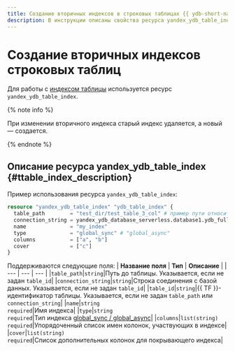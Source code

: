 ```yaml
---
title: Создание вторичных индексов в строковых таблицах {{ ydb-short-name }}
description: В инструкции описаны свойства ресурса yandex_ydb_table_index для создания вторичных индексов строковых таблиц {{ ydb-short-name }}.
---
```


# Создание вторичных индексов строковых таблиц

Для работы с [индексом таблицы](https://ydb.tech/docs/ru/concepts/secondary_indexes) используется ресурс `yandex_ydb_table_index`.

{% note info %}

При изменении вторичного индекса старый индекс удаляется, а новый — создается.

{% endnote %}

## Описание ресурса yandex_ydb_table_index {#ttable_index_description}

Пример использования ресурса `yandex_ydb_table_index`:

```tf
resource "yandex_ydb_table_index" "ydb_table_index" {
  table_path        = "test_dir/test_table_3_col" # пример пути относительно корня базы
  connection_string = yandex_ydb_database_serverless.database1.ydb_full_endpoint # пример подключения к БД
  name              = "my_index"
  type              = "global_sync" # "global_async"
  columns           = ["a", "b"]
  cover             = ["c"]
}
```

Поддерживаются следующие поля:
| **Название поля** | **Тип** | **Описание** |
| --- | --- | --- |
|`table_path`|`string`|Путь до таблицы. Указывается, если не задан `table_id`|
|`connection_string`|`string`|Строка соединения с базой данных. Указывается, если не задан `table_id`|
|`table_id`|`string`|{{ TF }}-идентификатор таблицы. Указывается, если не задан `table_path` или `connection_string`|
|`name`|`string`<br>`required`|Имя индекса|
|`type`|`string`<br>`required`|Тип индекса [global_sync / global_async](https://ydb.tech/docs/ru/yql/reference/syntax/create_table#secondary_index)|
|`columns`|`list(string)`<br>`required`|Упорядоченный список имен колонок, участвующих в индексе|
|`cover`|`list(string)`<br>`required`|Список дополнительных колонок для покрывающего индекса|
